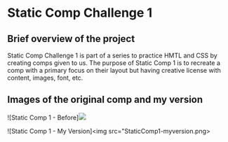<h1>Static Comp Challenge 1</h1>

<h2>Brief overview of the project</h2>
<p>Static Comp Challenge 1 is part of a series to practice HMTL and CSS by creating comps given to us. The purpose of Static Comp 1 is to recreate a comp with a primary focus on their layout but having creative license with content, images, font, etc.</p> 

<h2>Images of the original comp and my version</h2>

![Static Comp 1 - Before]<img src="StaticComp1-given comp.png">


![Static Comp 1 - My Version]<img src="StaticComp1-myversion.png>
